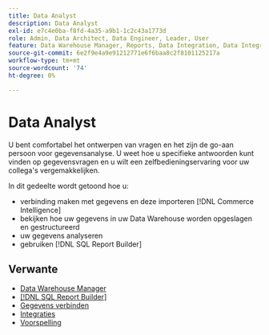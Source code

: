 ```yaml
---
title: Data Analyst
description: Data Analyst
exl-id: e7c4e0ba-f8fd-4a35-a9b1-1c2c43a1773d
role: Admin, Data Architect, Data Engineer, Leader, User
feature: Data Warehouse Manager, Reports, Data Integration, Data Integration
source-git-commit: 6e2f9e4a9e91212771e6f6baa8c2f8101125217a
workflow-type: tm+mt
source-wordcount: '74'
ht-degree: 0%

---
```


# Data Analyst

U bent comfortabel het ontwerpen van vragen en het zijn de go-aan persoon voor gegevensanalyse. U weet hoe u specifieke antwoorden kunt vinden op gegevensvragen en u wilt een zelfbedieningservaring voor uw collega&#39;s vergemakkelijken.

In dit gedeelte wordt getoond hoe u:
* verbinding maken met gegevens en deze importeren [!DNL Commerce Intelligence]
* bekijken hoe uw gegevens in uw Data Warehouse worden opgeslagen en gestructureerd
* uw gegevens analyseren
* gebruiken [!DNL SQL Report Builder]

## Verwante

* [Data Warehouse Manager](../mbi/data-analyst/data-warehouse-mgr/tour-dwm.md)
* [[!DNL SQL Report Builder]](data-analyst/dev-reports/sql-rpt-bldr.md)
* [Gegevens verbinden](../mbi/data-analyst/importing-data/connecting-data/connecting-data.md)
* [Integraties](../mbi/data-analyst/importing-data/integrations/magento.md)
* [Voorspelling](../mbi/data-analyst/analysis/forecasting.md)
